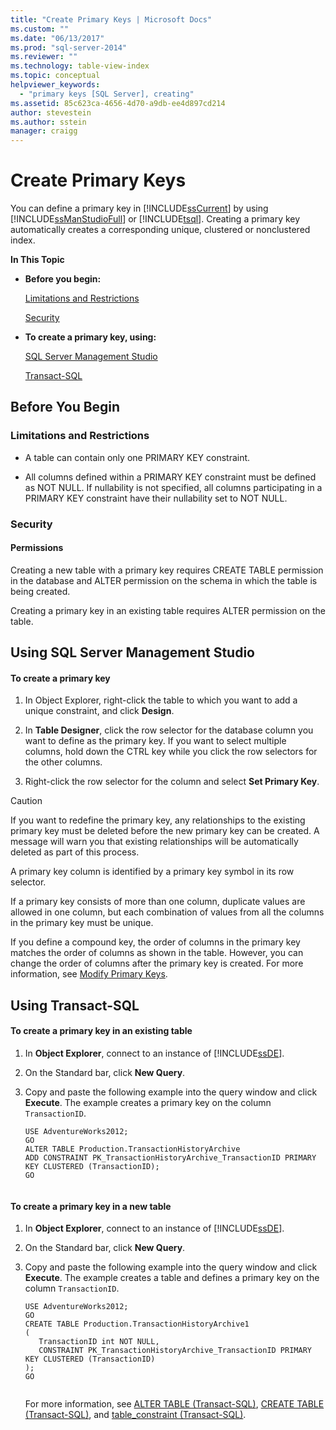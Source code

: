 ```yaml
---
title: "Create Primary Keys | Microsoft Docs"
ms.custom: ""
ms.date: "06/13/2017"
ms.prod: "sql-server-2014"
ms.reviewer: ""
ms.technology: table-view-index
ms.topic: conceptual
helpviewer_keywords: 
  - "primary keys [SQL Server], creating"
ms.assetid: 85c623ca-4656-4d70-a9db-ee4d897cd214
author: stevestein
ms.author: sstein
manager: craigg
---
```

# Create Primary Keys
  You can define a primary key in [!INCLUDE[ssCurrent](../../includes/sscurrent-md.md)] by using [!INCLUDE[ssManStudioFull](../../includes/ssmanstudiofull-md.md)] or [!INCLUDE[tsql](../../includes/tsql-md.md)]. Creating a primary key automatically creates a corresponding unique, clustered or nonclustered index.  
  
 **In This Topic**  
  
-   **Before you begin:**  
  
     [Limitations and Restrictions](#Restrictions)  
  
     [Security](#Security)  
  
-   **To create a primary key, using:**  
  
     [SQL Server Management Studio](#SSMSProcedure)  
  
     [Transact-SQL](#TsqlProcedure)  
  
##  <a name="BeforeYouBegin"></a> Before You Begin  
  
###  <a name="Restrictions"></a> Limitations and Restrictions  
  
-   A table can contain only one PRIMARY KEY constraint.  
  
-   All columns defined within a PRIMARY KEY constraint must be defined as NOT NULL. If nullability is not specified, all columns participating in a PRIMARY KEY constraint have their nullability set to NOT NULL.  
  
###  <a name="Security"></a> Security  
  
####  <a name="Permissions"></a> Permissions  
 Creating a new table with a primary key requires CREATE TABLE permission in the database and ALTER permission on the schema in which the table is being created.  
  
 Creating a primary key in an existing table requires ALTER permission on the table.  
  
##  <a name="SSMSProcedure"></a> Using SQL Server Management Studio  
  
#### To create a primary key  
  
1.  In Object Explorer, right-click the table to which you want to add a unique constraint, and click **Design**.  
  
2.  In **Table Designer**, click the row selector for the database column you want to define as the primary key. If you want to select multiple columns, hold down the CTRL key while you click the row selectors for the other columns.  
  
3.  Right-click the row selector for the column and select **Set Primary Key**.  
  
> [!CAUTION]  
>  If you want to redefine the primary key, any relationships to the existing primary key must be deleted before the new primary key can be created. A message will warn you that existing relationships will be automatically deleted as part of this process.  
  
 A primary key column is identified by a primary key symbol in its row selector.  
  
 If a primary key consists of more than one column, duplicate values are allowed in one column, but each combination of values from all the columns in the primary key must be unique.  
  
 If you define a compound key, the order of columns in the primary key matches the order of columns as shown in the table. However, you can change the order of columns after the primary key is created. For more information, see [Modify Primary Keys](modify-primary-keys.md).  
  
##  <a name="TsqlProcedure"></a> Using Transact-SQL  
  
#### To create a primary key in an existing table  
  
1.  In **Object Explorer**, connect to an instance of [!INCLUDE[ssDE](../../includes/ssde-md.md)].  
  
2.  On the Standard bar, click **New Query**.  
  
3.  Copy and paste the following example into the query window and click **Execute**. The example creates a primary key on the column `TransactionID`.  
  
    ```  
    USE AdventureWorks2012;  
    GO  
    ALTER TABLE Production.TransactionHistoryArchive   
    ADD CONSTRAINT PK_TransactionHistoryArchive_TransactionID PRIMARY KEY CLUSTERED (TransactionID);  
    GO  
  
    ```  
  
#### To create a primary key in a new table  
  
1.  In **Object Explorer**, connect to an instance of [!INCLUDE[ssDE](../../includes/ssde-md.md)].  
  
2.  On the Standard bar, click **New Query**.  
  
3.  Copy and paste the following example into the query window and click **Execute**. The example creates a table and defines a primary key on the column `TransactionID`.  
  
    ```  
    USE AdventureWorks2012;  
    GO  
    CREATE TABLE Production.TransactionHistoryArchive1  
    (  
       TransactionID int NOT NULL,  
       CONSTRAINT PK_TransactionHistoryArchive_TransactionID PRIMARY KEY CLUSTERED (TransactionID)  
    );  
    GO  
  
    ```  
  
     For more information, see [ALTER TABLE &#40;Transact-SQL&#41;](/sql/t-sql/statements/alter-table-transact-sql), [CREATE TABLE &#40;Transact-SQL&#41;](/sql/t-sql/statements/create-table-transact-sql), and [table_constraint &#40;Transact-SQL&#41;](/sql/relational-databases/system-information-schema-views/table-constraints-transact-sql).  
  
###  <a name="TsqlExample"></a>  
